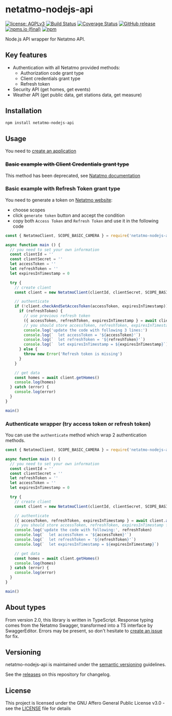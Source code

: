 # netatmo-nodejs-api

[![license: AGPLv3](https://img.shields.io/badge/license-AGPLv3-blue.svg)](https://www.gnu.org/licenses/agpl-3.0)
[![Build Status](https://travis-ci.com/nioc/netatmo-nodejs-api.svg?branch=master)](https://travis-ci.com/nioc/netatmo-nodejs-api)
[![Coverage Status](https://coveralls.io/repos/github/nioc/netatmo-nodejs-api/badge.svg?branch=master)](https://coveralls.io/github/nioc/netatmo-nodejs-api?branch=master)
[![GitHub release](https://img.shields.io/github/release/nioc/netatmo-nodejs-api.svg)](https://github.com/nioc/netatmo-nodejs-api/releases/latest)
[![npms.io (final)](https://img.shields.io/npms-io/final-score/netatmo-nodejs-api)](https://www.npmjs.com/package/netatmo-nodejs-api)
[![npm](https://img.shields.io/npm/dt/netatmo-nodejs-api)](https://www.npmjs.com/package/netatmo-nodejs-api)

Node.js API wrapper for Netatmo API.

## Key features
-    Authentication with all Netatmo provided methods:
     -    Authorization code grant type
     -    Client credentials grant type
     -    Refresh token
-    Security API (get homes, get events)
-    Weather API (get public data, get stations data, get measure)

## Installation

``` bash
npm install netatmo-nodejs-api
```

## Usage

You need to [create an application](https://dev.netatmo.com/apps/createanapp#form)

### ~~Basic example with Client Credentials grant type~~

This method has been deprecated, see [Natatmo documentation](https://dev.netatmo.com/apidocumentation/oauth#client-credential)

### Basic example with Refresh Token grant type

You need to generate a token on [Netatmo website](https://dev.netatmo.com/apps/):
-    choose scopes
-    click `generate token` button and accept the condition
-    copy both `Access Token` and `Refresh Token` and use it in the following code

```js
const { NetatmoClient, SCOPE_BASIC_CAMERA } = require('netatmo-nodejs-api')

async function main () {
  // you need to set your own information
  const clientId = ''
  const clientSecret = ''
  let accessToken = ''
  let refreshToken = ''
  let expiresInTimestamp = 0

  try {
    // create client
    const client = new NetatmoClient(clientId, clientSecret, SCOPE_BASIC_CAMERA, { timeout: 1000 })

    // authenticate
    if (!client.checkAndSetAccesToken(accessToken, expiresInTimestamp)) {
      if (refreshToken) {
        // use previous refresh token
        ({ accessToken, refreshToken, expiresInTimestamp } = await client.authenticateByRefreshToken(refreshToken))
        // you should store accessToken, refreshToken, expiresInTimestamp for further request
        console.log('update the code with following 3 lines:')
        console.log(`  let accessToken = '${accessToken}'`)
        console.log(`  let refreshToken = '${refreshToken}'`)
        console.log(`  let expiresInTimestamp = ${expiresInTimestamp}`)
      } else {
        throw new Error('Refresh token is missing')
      }
    }

    // get data
    const homes = await client.getHomes()
    console.log(homes)
  } catch (error) {
    console.log(error)
  }
}

main()
```

### Authenticate wrapper (try access token or refresh token)

You can use the `authenticate` method which wrap 2 authentication methods.

```js
const { NetatmoClient, SCOPE_BASIC_CAMERA } = require('netatmo-nodejs-api')

async function main () {
  // you need to set your own information
  const clientId = ''
  const clientSecret = ''
  let refreshToken = ''
  let accessToken = ''
  let expiresInTimestamp = 0

  try {
    // create client
    const client = new NetatmoClient(clientId, clientSecret, SCOPE_BASIC_CAMERA, { timeout: 1000 });

    // authenticate
    ({ accessToken, refreshToken, expiresInTimestamp } = await client.authenticate(accessToken, refreshToken, expiresInTimestamp))
    // you should store accessToken, refreshToken, expiresInTimestamp for further request
    console.log('update the code with following:', refreshToken)
    console.log(`  let accessToken = '${accessToken}'`)
    console.log(`  let refreshToken = '${refreshToken}'`)
    console.log(`  let expiresInTimestamp = ${expiresInTimestamp}`)

    // get data
    const homes = await client.getHomes()
    console.log(homes)
  } catch (error) {
    console.log(error)
  }
}

main()
```

## About types

From version 2.0, this library is written in TypeScript. Response typing comes from the Netatmo Swagger, transformed into a TS interface by SwaggerEditor.
Errors may be present, so don't hesitate to [create an issue](https://github.com/nioc/netatmo-nodejs-api/issues/new) for fix.

## Versioning

netatmo-nodejs-api is maintained under the [semantic versioning](https://semver.org/) guidelines.

See the [releases](https://github.com/nioc/netatmo-nodejs-api/releases) on this repository for changelog.

## License

This project is licensed under the GNU Affero General Public License v3.0 - see the [LICENSE](LICENSE.md) file for details
